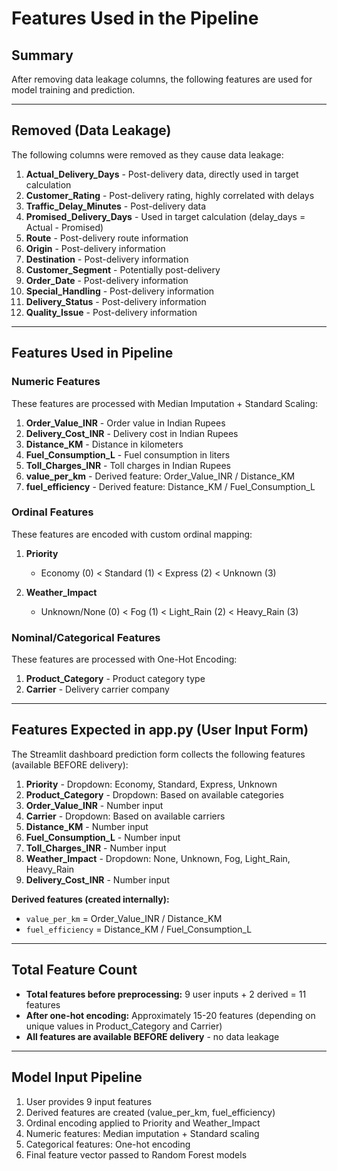 # Features Used in the Pipeline

## Summary
After removing data leakage columns, the following features are used for model training and prediction.

---

## Removed (Data Leakage)
The following columns were removed as they cause data leakage:

1. **Actual_Delivery_Days** - Post-delivery data, directly used in target calculation
2. **Customer_Rating** - Post-delivery rating, highly correlated with delays
3. **Traffic_Delay_Minutes** - Post-delivery data
4. **Promised_Delivery_Days** - Used in target calculation (delay_days = Actual - Promised)
5. **Route** - Post-delivery route information
6. **Origin** - Post-delivery information
7. **Destination** - Post-delivery information
8. **Customer_Segment** - Potentially post-delivery
9. **Order_Date** - Post-delivery information
10. **Special_Handling** - Post-delivery information
11. **Delivery_Status** - Post-delivery information
12. **Quality_Issue** - Post-delivery information

---

## Features Used in Pipeline

### Numeric Features
These features are processed with Median Imputation + Standard Scaling:

1. **Order_Value_INR** - Order value in Indian Rupees
2. **Delivery_Cost_INR** - Delivery cost in Indian Rupees
3. **Distance_KM** - Distance in kilometers
4. **Fuel_Consumption_L** - Fuel consumption in liters
5. **Toll_Charges_INR** - Toll charges in Indian Rupees
6. **value_per_km** - Derived feature: Order_Value_INR / Distance_KM
7. **fuel_efficiency** - Derived feature: Distance_KM / Fuel_Consumption_L

### Ordinal Features
These features are encoded with custom ordinal mapping:

1. **Priority** 
   - Economy (0) < Standard (1) < Express (2) < Unknown (3)
   
2. **Weather_Impact**
   - Unknown/None (0) < Fog (1) < Light_Rain (2) < Heavy_Rain (3)

### Nominal/Categorical Features
These features are processed with One-Hot Encoding:

1. **Product_Category** - Product category type
2. **Carrier** - Delivery carrier company

---

## Features Expected in app.py (User Input Form)

The Streamlit dashboard prediction form collects the following features (available BEFORE delivery):

1. **Priority** - Dropdown: Economy, Standard, Express, Unknown
2. **Product_Category** - Dropdown: Based on available categories
3. **Order_Value_INR** - Number input
4. **Carrier** - Dropdown: Based on available carriers
5. **Distance_KM** - Number input
6. **Fuel_Consumption_L** - Number input
7. **Toll_Charges_INR** - Number input
8. **Weather_Impact** - Dropdown: None, Unknown, Fog, Light_Rain, Heavy_Rain
9. **Delivery_Cost_INR** - Number input

**Derived features (created internally):**
- `value_per_km` = Order_Value_INR / Distance_KM
- `fuel_efficiency` = Distance_KM / Fuel_Consumption_L

---

## Total Feature Count

- **Total features before preprocessing:** 9 user inputs + 2 derived = 11 features
- **After one-hot encoding:** Approximately 15-20 features (depending on unique values in Product_Category and Carrier)
- **All features are available BEFORE delivery** - no data leakage

---

## Model Input Pipeline

1. User provides 9 input features
2. Derived features are created (value_per_km, fuel_efficiency)
3. Ordinal encoding applied to Priority and Weather_Impact
4. Numeric features: Median imputation + Standard scaling
5. Categorical features: One-hot encoding
6. Final feature vector passed to Random Forest models


